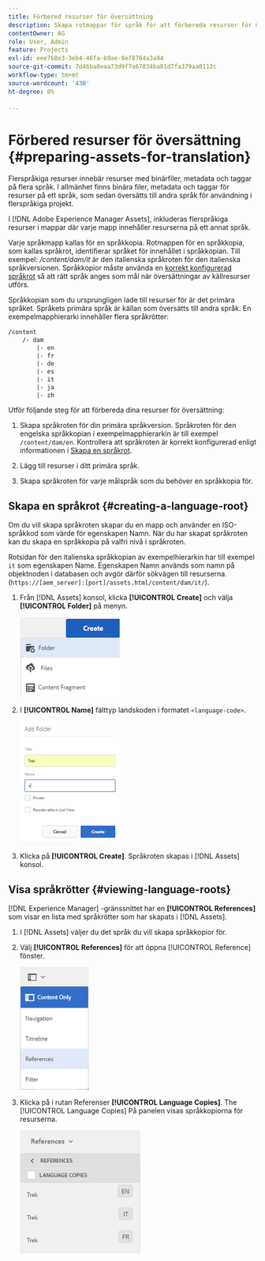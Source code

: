 ```yaml
---
title: Förbered resurser för översättning
description: Skapa rotmappar för språk för att förbereda resurser för översättning för stöd av flerspråkiga resurser.
contentOwner: AG
role: User, Admin
feature: Projects
exl-id: eee768e3-3eb4-46fa-b9ae-9ef8764a3a94
source-git-commit: 7d46ba0eaa73d9f7a67034ba81d7fa379aa0112c
workflow-type: tm+mt
source-wordcount: '430'
ht-degree: 0%

---
```


# Förbered resurser för översättning {#preparing-assets-for-translation}

Flerspråkiga resurser innebär resurser med binärfiler, metadata och taggar på flera språk. I allmänhet finns binära filer, metadata och taggar för resurser på ett språk, som sedan översätts till andra språk för användning i flerspråkiga projekt.

I [!DNL Adobe Experience Manager Assets], inkluderas flerspråkiga resurser i mappar där varje mapp innehåller resurserna på ett annat språk.

Varje språkmapp kallas för en språkkopia. Rotmappen för en språkkopia, som kallas språkrot, identifierar språket för innehållet i språkkopian. Till exempel: */content/dam/it* är den italienska språkroten för den italienska språkversionen. Språkkopior måste använda en [korrekt konfigurerad språkrot](preparing-assets-for-translation.md#creating-a-language-root) så att rätt språk anges som mål när översättningar av källresurser utförs.

Språkkopian som du ursprungligen lade till resurser för är det primära språket. Språkets primära språk är källan som översätts till andra språk. En exempelmapphierarki innehåller flera språkrötter:

```shell
/content
    /- dam
        |- en
        |- fr
        |- de
        |- es
        |- it
        |- ja
        |- zh
```

Utför följande steg för att förbereda dina resurser för översättning:

1. Skapa språkroten för din primära språkversion. Språkroten för den engelska språkkopian i exempelmapphierarkin är till exempel `/content/dam/en`. Kontrollera att språkroten är korrekt konfigurerad enligt informationen i [Skapa en språkrot](preparing-assets-for-translation.md#creating-a-language-root).

1. Lägg till resurser i ditt primära språk.
1. Skapa språkroten för varje målspråk som du behöver en språkkopia för.

## Skapa en språkrot {#creating-a-language-root}

Om du vill skapa språkroten skapar du en mapp och använder en ISO-språkkod som värde för egenskapen Namn. När du har skapat språkroten kan du skapa en språkkopia på valfri nivå i språkroten.

Rotsidan för den italienska språkkopian av exempelhierarkin har till exempel `it` som egenskapen Name. Egenskapen Namn används som namn på objektnoden i databasen och avgör därför sökvägen till resurserna. (`https://[aem_server]:[port]/assets.html/content/dam/it/`).

1. Från [!DNL Assets] konsol, klicka **[!UICONTROL Create]** och välja **[!UICONTROL Folder]** på menyn.

   ![Skapa mapp](assets/Create-folder.png)

1. I **[!UICONTROL Name]** fälttyp landskoden i formatet `<language-code>`.

   ![Lägg till språkkod i mappen](assets/Add-language-code-in-folder.png)

1. Klicka på **[!UICONTROL Create]**. Språkroten skapas i [!DNL Assets] konsol.

## Visa språkrötter {#viewing-language-roots}

[!DNL Experience Manager] -gränssnittet har en **[!UICONTROL References]** som visar en lista med språkrötter som har skapats i [!DNL Assets].

1. I [!DNL Assets] väljer du det språk du vill skapa språkkopior för.
1. Välj **[!UICONTROL References]** för att öppna [!UICONTROL Reference] fönster.

   ![chlimage_1-122](assets/chlimage_1-122.png)

1. Klicka på i rutan Referenser **[!UICONTROL Language Copies]**. The [!UICONTROL Language Copies] På panelen visas språkkopiorna för resurserna.

   ![språkversioner](assets/lang-copy2.png)
